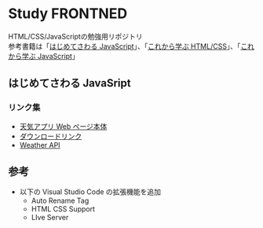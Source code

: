 # Study FRONTNED
HTML/CSS/JavaScriptの勉強用リポジトリ  
参考書籍は「[はじめてさわる JavaScript](https://www.amazon.co.jp/%E3%81%AF%E3%81%98%E3%82%81%E3%81%A6%E3%81%95%E3%82%8F%E3%82%8BJavaScript-%E4%B8%89%E5%A5%BD%E3%82%A2%E3%82%AD/dp/B0C91XFRKZ)」、「[これから学ぶ HTML/CSS](https://book.impress.co.jp/books/1118101065)」、「[これから学ぶ JavaScript](https://book.impress.co.jp/books/1117101136)」

## はじめてさわる JavaSript

### リンク集
- [天気アプリ Web ページ本体](https://javascript-book-weather-app.netlify.app/)
- [ダウンロードリンク](https://monotein-books.netlify.app/files/js-weather-book/)
- [Weather API](https://www.weatherapi.com)

## 参考
- 以下の Visual Studio Code の拡張機能を追加
    - Auto Rename Tag
    - HTML CSS Support
    - LIve Server
